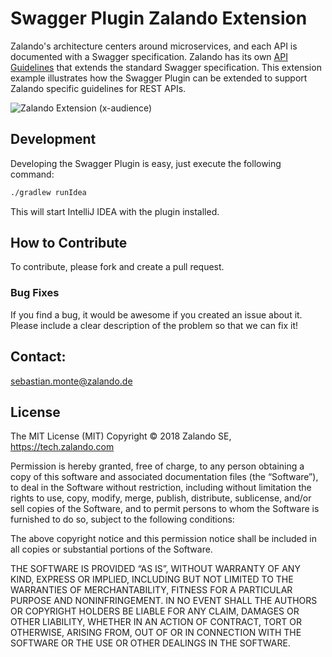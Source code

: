 # Swagger Plugin Zalando Extension
Zalando's architecture centers around microservices, and each API is documented with a Swagger specification. Zalando has its own [API Guidelines](https://opensource.zalando.com/restful-api-guidelines) that extends the standard Swagger specification. This extension example illustrates how the Swagger Plugin can be extended to support Zalando specific guidelines for REST APIs.

![Zalando Extension (x-audience)](https://github.com/zalando/intellij-swagger/blob/master/docs/extensions-zalando.gif?raw=true)

## Development

Developing the Swagger Plugin is easy, just execute the following command:

```sh
./gradlew runIdea
```

This will start IntelliJ IDEA with the plugin installed.

## How to Contribute
To contribute, please fork and create a pull request.

### Bug Fixes
If you find a bug, it would be awesome if you created an issue about it. Please include a clear description of the problem so that we can fix it!

## Contact:
sebastian.monte@zalando.de

## License
The MIT License (MIT) Copyright © 2018 Zalando SE, https://tech.zalando.com

Permission is hereby granted, free of charge, to any person obtaining a copy of this software and associated documentation files (the “Software”), to deal in the Software without restriction, including without limitation the rights to use, copy, modify, merge, publish, distribute, sublicense, and/or sell copies of the Software, and to permit persons to whom the Software is furnished to do so, subject to the following conditions:

The above copyright notice and this permission notice shall be included in all copies or substantial portions of the Software.

THE SOFTWARE IS PROVIDED “AS IS”, WITHOUT WARRANTY OF ANY KIND, EXPRESS OR IMPLIED, INCLUDING BUT NOT LIMITED TO THE WARRANTIES OF MERCHANTABILITY, FITNESS FOR A PARTICULAR PURPOSE AND NONINFRINGEMENT. IN NO EVENT SHALL THE AUTHORS OR COPYRIGHT HOLDERS BE LIABLE FOR ANY CLAIM, DAMAGES OR OTHER LIABILITY, WHETHER IN AN ACTION OF CONTRACT, TORT OR OTHERWISE, ARISING FROM, OUT OF OR IN CONNECTION WITH THE SOFTWARE OR THE USE OR OTHER DEALINGS IN THE SOFTWARE.
